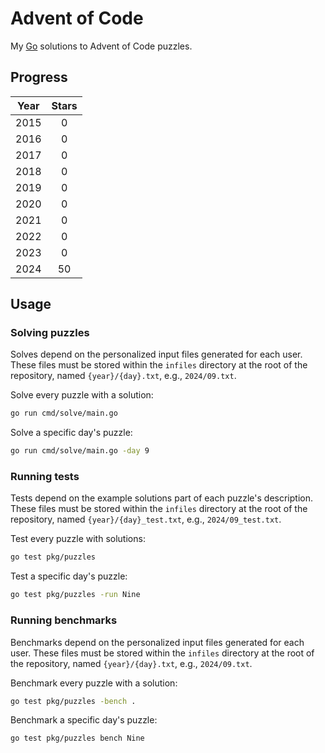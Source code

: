 # Advent of Code

My [Go](https://golang.org/) solutions to Advent of Code puzzles.

## Progress

| **Year** | **Stars** |
|:--------:|:---------:|
|   2015   |     0     |
|   2016   |     0     |
|   2017   |     0     |
|   2018   |     0     |
|   2019   |     0     |
|   2020   |     0     |
|   2021   |     0     |
|   2022   |     0     |
|   2023   |     0     |
|   2024   |     50    |

## Usage

### Solving puzzles

Solves depend on the personalized input files generated for each user. These files must be stored within the `infiles` directory at the root of the repository, named `{year}/{day}.txt`, e.g., `2024/09.txt`.

Solve every puzzle with a solution:

```bash
go run cmd/solve/main.go
```

Solve a specific day's puzzle:

```bash
go run cmd/solve/main.go -day 9
```

### Running tests

Tests depend on the example solutions part of each puzzle's description. These files must be stored within the `infiles` directory at the root of the repository, named `{year}/{day}_test.txt`, e.g., `2024/09_test.txt`.

Test every puzzle with solutions:

```bash
go test pkg/puzzles
```

Test a specific day's puzzle:

```bash
go test pkg/puzzles -run Nine
```

### Running benchmarks

Benchmarks depend on the personalized input files generated for each user. These files must be stored within the `infiles` directory at the root of the repository, named `{year}/{day}.txt`, e.g., `2024/09.txt`.

Benchmark every puzzle with a solution:

```bash
go test pkg/puzzles -bench .
```

Benchmark a specific day's puzzle:

```bash
go test pkg/puzzles bench Nine
```

